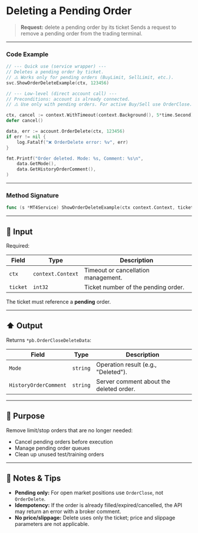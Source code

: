 # Deleting a Pending Order

> **Request:** delete a pending order by its ticket
> Sends a request to remove a pending order from the trading terminal.

---

### Code Example

```go
// --- Quick use (service wrapper) ---
// Deletes a pending order by ticket.
// ⚠️ Works only for pending orders (BuyLimit, SellLimit, etc.).
svc.ShowOrderDeleteExample(ctx, 123456)

// --- Low-level (direct account call) ---
// Preconditions: account is already connected.
// ⚠️ Use only with pending orders. For active Buy/Sell use OrderClose.

ctx, cancel := context.WithTimeout(context.Background(), 5*time.Second)
defer cancel()

data, err := account.OrderDelete(ctx, 123456)
if err != nil {
    log.Fatalf("❌ OrderDelete error: %v", err)
}

fmt.Printf("Order deleted. Mode: %s, Comment: %s\n",
    data.GetMode(),
    data.GetHistoryOrderComment(),
)
```

---

### Method Signature

```go
func (s *MT4Service) ShowOrderDeleteExample(ctx context.Context, ticket int32)
```

---

## 🔽 Input

Required:

| Field    | Type              | Description                         |
| -------- | ----------------- | ----------------------------------- |
| `ctx`    | `context.Context` | Timeout or cancellation management. |
| `ticket` | `int32`           | Ticket number of the pending order. |

The ticket must reference a **pending** order.

---

## ⬆️ Output

Returns `*pb.OrderCloseDeleteData`:

| Field                 | Type     | Description                             |
| --------------------- | -------- | --------------------------------------- |
| `Mode`                | `string` | Operation result (e.g., "Deleted").     |
| `HistoryOrderComment` | `string` | Server comment about the deleted order. |

---

## 🎯 Purpose

Remove limit/stop orders that are no longer needed:

* Cancel pending orders before execution
* Manage pending order queues
* Clean up unused test/training orders

---

## 🧩 Notes & Tips

* **Pending only:** For open market positions use `OrderClose`, not `OrderDelete`.
* **Idempotency:** If the order is already filled/expired/cancelled, the API may return an error with a broker comment.
* **No price/slippage:** Delete uses only the ticket; price and slippage parameters are not applicable.
